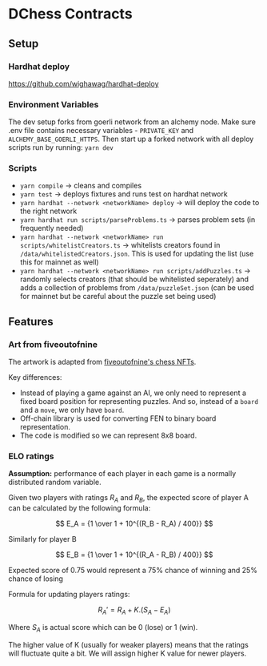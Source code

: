 # DChess Contracts

## Setup

### Hardhat deploy

https://github.com/wighawag/hardhat-deploy

### Environment Variables

The dev setup forks from goerli network from an alchemy node. Make sure .env file contains necessary variables - `PRIVATE_KEY` and `ALCHEMY_BASE_GOERLI_HTTPS`.
Then start up a forked network with all deploy scripts run by running:
`yarn dev`

### Scripts

-   `yarn compile` $\rightarrow$ cleans and compiles
-   `yarn test` $\rightarrow$ deploys fixtures and runs test on hardhat network
-   `yarn hardhat --network <networkName> deploy` $\rightarrow$ will deploy the code to the right network
-   `yarn hardhat run scripts/parseProblems.ts` $\rightarrow$ parses problem sets (in frequently needed)
-   `yarn hardhat --network <networkName> run scripts/whitelistCreators.ts` $\rightarrow$ whitelists creators found in `/data/whitelistedCreators.json`. This is used for updating the list (use this for mainnet as well)
-   `yarn hardhat --network <networkName> run scripts/addPuzzles.ts` $\rightarrow$ randomly selects creators (that should be whitelisted seperately) and adds a collection of problems from `/data/puzzleSet.json` (can be used for mainnet but be careful about the puzzle set being used)

## Features

### Art from fiveoutofnine

The artwork is adapted from [fiveoutofnine's chess NFTs](https://github.com/fiveoutofnine/fiveoutofnine-chess/).

Key differences:

-   Instead of playing a game against an AI, we only need to represent a fixed board position for representing puzzles. And so, instead of a `board` and a `move`, we only have `board`.
-   Off-chain library is used for converting FEN to binary board representation.
-   The code is modified so we can represent 8x8 board.

### ELO ratings

**Assumption:** performance of each player in each game is a normally distributed random variable.

Given two players with ratings $R_A$ and $R_B$, the expected score of player A can be calculated by the following formula:

$$ E_A = {1 \over 1 + 10^{(R_B - R_A) / 400}} $$

Similarly for player B

$$ E_B = {1 \over 1 + 10^{(R_A - R_B) / 400}} $$

Expected score of 0.75 would represent a 75% chance of winning and 25% chance of losing

Formula for updating players ratings:

$$ R_A' = {R_A + K . (S_A - E_A)} $$

Where $S_A$ is actual score which can be 0 (lose) or 1 (win).

The higher value of K (usually for weaker players) means that the ratings will fluctuate quite a bit. We will assign higher K value for newer players.
